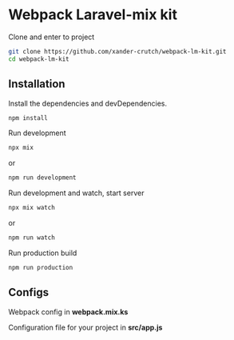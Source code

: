 # Webpack Laravel-mix kit

Clone and enter to project

```sh
git clone https://github.com/xander-crutch/webpack-lm-kit.git
cd webpack-lm-kit
```

## Installation

Install the dependencies and devDependencies.

```sh
npm install
```

Run development

```sh
npx mix
```

or

```sh
npm run development
```

Run development and watch, start server

```sh
npx mix watch
```

or

```sh
npm run watch
```

Run production build

```sh
npm run production
```
## Configs

Webpack config in **webpack.mix.ks**

Configuration file for your project in **src/app.js**